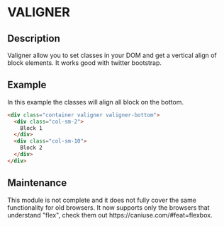 <h1>VALIGNER</h1>

<h2>Description</h2>
Valigner allow you to set classes in your DOM and get a vertical align of block elements.
It works good with twitter bootstrap.
 
<h2>Example</h2>
In this example the classes will align all block on the bottom.

```html
<div class="container valigner valigner-bottom">
  <div class="col-sm-2">
    Block 1
  </div>
  <div class="col-sm-10">
    Block 2
  </div>
</div>
```

<h2>Maintenance</h2>
This module is not complete and it does not fully cover the same functionality for old browsers.
It now supports only the browsers that understand "flex", check them out https://caniuse.com/#feat=flexbox.
